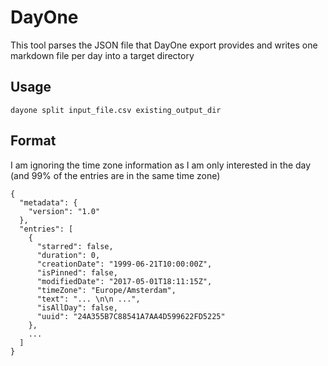 # DayOne

This tool parses the JSON file that DayOne export provides and writes one markdown file per day into a target directory

## Usage

```
dayone split input_file.csv existing_output_dir
```

## Format

I am ignoring the time zone information as I am only interested in the day (and 99% of the entries are in the same time zone)

```
{
  "metadata": {
    "version": "1.0"
  },
  "entries": [
    {
      "starred": false,
      "duration": 0,
      "creationDate": "1999-06-21T10:00:00Z",
      "isPinned": false,
      "modifiedDate": "2017-05-01T18:11:15Z",
      "timeZone": "Europe/Amsterdam",
      "text": "... \n\n ...",
      "isAllDay": false,
      "uuid": "24A355B7C88541A7AA4D599622FD5225"
    },
    ...
  ]
}
```
